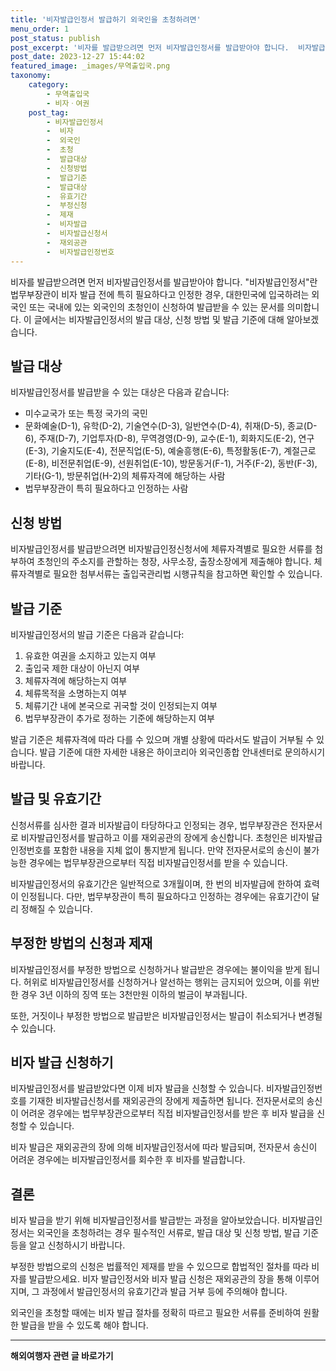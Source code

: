 ```yaml
---
title: '비자발급인정서 발급하기 외국인을 초청하려면'
menu_order: 1
post_status: publish
post_excerpt: '비자를 발급받으려면 먼저 비자발급인정서를 발급받아야 합니다.  비자발급인정서 란 법무부장관이 비자 발급 전에 특히 필요하다고 인정한 경우, 대한민국에 입국하려는 외국인 또는 국내에 있는 외국인의 초청인이 신청하여 발급받을 수 있는 문서를 의미합니다. 이 글에서는 비자발급인정서의 발급 대상, 신청 방법 및 발급 기준에 대해 알아보겠습니다.'
post_date: 2023-12-27 15:44:02
featured_image: _images/무역출입국.png
taxonomy:
    category:
        - 무역출입국
        - 비자ㆍ여권
    post_tag:
        - 비자발급인정서
        -  비자
        -  외국인
        -  초청
        -  발급대상
        -  신청방법
        -  발급기준
        -  발급대상
        -  유효기간
        -  부정신청
        -  제재
        -  비자발급
        -  비자발급신청서
        -  재외공관
        -  비자발급인정번호
---
```



비자를 발급받으려면 먼저 비자발급인정서를 발급받아야 합니다. "비자발급인정서"란 법무부장관이 비자 발급 전에 특히 필요하다고 인정한 경우, 대한민국에 입국하려는 외국인 또는 국내에 있는 외국인의 초청인이 신청하여 발급받을 수 있는 문서를 의미합니다. 이 글에서는 비자발급인정서의 발급 대상, 신청 방법 및 발급 기준에 대해 알아보겠습니다.

## 발급 대상

비자발급인정서를 발급받을 수 있는 대상은 다음과 같습니다:

- 미수교국가 또는 특정 국가의 국민
- 문화예술(D-1), 유학(D-2), 기술연수(D-3), 일반연수(D-4), 취재(D-5), 종교(D-6), 주재(D-7), 기업투자(D-8), 무역경영(D-9), 교수(E-1), 회화지도(E-2), 연구(E-3), 기술지도(E-4), 전문직업(E-5), 예술흥행(E-6), 특정활동(E-7), 계절근로(E-8), 비전문취업(E-9), 선원취업(E-10), 방문동거(F-1), 거주(F-2), 동반(F-3), 기타(G-1), 방문취업(H-2)의 체류자격에 해당하는 사람
- 법무부장관이 특히 필요하다고 인정하는 사람

## 신청 방법

비자발급인정서를 발급받으려면 비자발급인정신청서에 체류자격별로 필요한 서류를 첨부하여 초청인의 주소지를 관할하는 청장, 사무소장, 출장소장에게 제출해야 합니다. 체류자격별로 필요한 첨부서류는 출입국관리법 시행규칙을 참고하면 확인할 수 있습니다.

## 발급 기준

비자발급인정서의 발급 기준은 다음과 같습니다:

1. 유효한 여권을 소지하고 있는지 여부
2. 출입국 제한 대상이 아닌지 여부
3. 체류자격에 해당하는지 여부
4. 체류목적을 소명하는지 여부
5. 체류기간 내에 본국으로 귀국할 것이 인정되는지 여부
6. 법무부장관이 추가로 정하는 기준에 해당하는지 여부

발급 기준은 체류자격에 따라 다를 수 있으며 개별 상황에 따라서도 발급이 거부될 수 있습니다. 발급 기준에 대한 자세한 내용은 하이코리아 외국인종합 안내센터로 문의하시기 바랍니다.

## 발급 및 유효기간

신청서류를 심사한 결과 비자발급이 타당하다고 인정되는 경우, 법무부장관은 전자문서로 비자발급인정서를 발급하고 이를 재외공관의 장에게 송신합니다. 초청인은 비자발급인정번호를 포함한 내용을 지체 없이 통지받게 됩니다. 만약 전자문서로의 송신이 불가능한 경우에는 법무부장관으로부터 직접 비자발급인정서를 받을 수 있습니다.

비자발급인정서의 유효기간은 일반적으로 3개월이며, 한 번의 비자발급에 한하여 효력이 인정됩니다. 다만, 법무부장관이 특히 필요하다고 인정하는 경우에는 유효기간이 달리 정해질 수 있습니다.

## 부정한 방법의 신청과 제재

비자발급인정서를 부정한 방법으로 신청하거나 발급받은 경우에는 불이익을 받게 됩니다. 허위로 비자발급인정서를 신청하거나 알선하는 행위는 금지되어 있으며, 이를 위반한 경우 3년 이하의 징역 또는 3천만원 이하의 벌금이 부과됩니다.

또한, 거짓이나 부정한 방법으로 발급받은 비자발급인정서는 발급이 취소되거나 변경될 수 있습니다.

## 비자 발급 신청하기

비자발급인정서를 발급받았다면 이제 비자 발급을 신청할 수 있습니다. 비자발급인정번호를 기재한 비자발급신청서를 재외공관의 장에게 제출하면 됩니다. 전자문서로의 송신이 어려운 경우에는 법무부장관으로부터 직접 비자발급인정서를 받은 후 비자 발급을 신청할 수 있습니다.

비자 발급은 재외공관의 장에 의해 비자발급인정서에 따라 발급되며, 전자문서 송신이 어려운 경우에는 비자발급인정서를 회수한 후 비자를 발급합니다.

## 결론

비자 발급을 받기 위해 비자발급인정서를 발급받는 과정을 알아보았습니다. 비자발급인정서는 외국인을 초청하려는 경우 필수적인 서류로, 발급 대상 및 신청 방법, 발급 기준 등을 알고 신청하시기 바랍니다.

부정한 방법으로의 신청은 법률적인 제재를 받을 수 있으므로 합법적인 절차를 따라 비자를 발급받으세요. 비자 발급인정서와 비자 발급 신청은 재외공관의 장을 통해 이루어지며, 그 과정에서 발급인정서의 유효기간과 발급 거부 등에 주의해야 합니다.

외국인을 초청할 때에는 비자 발급 절차를 정확히 따르고 필요한 서류를 준비하여 원활한 발급을 받을 수 있도록 해야 합니다.
<!-- wp:separator -->
<hr class="wp-block-separator has-alpha-channel-opacity"/>
<!-- /wp:separator -->

<!-- wp:group {"backgroundColor":"base","layout":{"type":"constrained"}} -->
<div class="wp-block-group has-base-background-color has-background"><!-- wp:paragraph {"align":"center","fontSize":"medium"} -->
<p class="has-text-align-center has-large-font-size"><strong>해외여행자 관련 글 바로가기</strong></p>
<!-- /wp:paragraph -->


<!-- wp:latest-posts
{"categories":[{"id":14870,"count":19,"description":"","link":"https://uknowlaw.com/category/%ed%95%b4%ec%99%b8%ec%97%ac%ed%96%89%ec%9e%90/","name":"해외여행자","slug":"해외여행자","taxonomy":"category","parent":0,"meta":[],"_links":{"self":[{"href":"https://uknowlaw.com/wp-json/wp/v2/categories/14870"}],"collection":[{"href":"https://uknowlaw.com/wp-json/wp/v2/categories"}],"about":[{"href":"https://uknowlaw.com/wp-json/wp/v2/taxonomies/category"}],"wp:post_type":[{"href":"https://uknowlaw.com/wp-json/wp/v2/posts?categories=14870"}],"curies":[{"name":"wp","href":"https://api.w.org/{rel}","templated":true}]}}],"postsToShow":100,"excerptLength":28,"postLayout":"grid","columns":2,"featuredImageAlign":"left","featuredImageSizeSlug":"large","fontSize":"small"} /--></div>
<!-- /wp:group -->